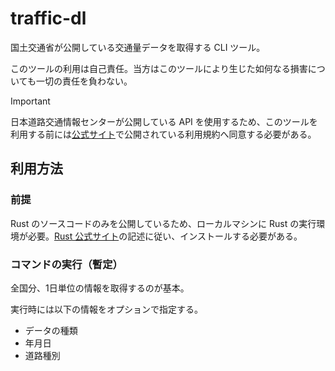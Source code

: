 
# traffic-dl

国土交通省が公開している交通量データを取得する CLI ツール。

このツールの利用は自己責任。当方はこのツールにより生じた如何なる損害についても一切の責任を負わない。

> [!IMPORTANT]
> 日本道路交通情報センターが公開している API を使用するため、このツールを利用する前には[公式サイト](https://www.jartic-open-traffic.org/)で公開されている利用規約へ同意する必要がある。

## 利用方法

### 前提 

Rust のソースコードのみを公開しているため、ローカルマシンに Rust の実行環境が必要。[Rust 公式サイト](https://www.rust-lang.org/ja/tools/install)の記述に従い、インストールする必要がある。

### コマンドの実行（暫定）

全国分、1日単位の情報を取得するのが基本。

実行時には以下の情報をオプションで指定する。

- データの種類
- 年月日
- 道路種別

